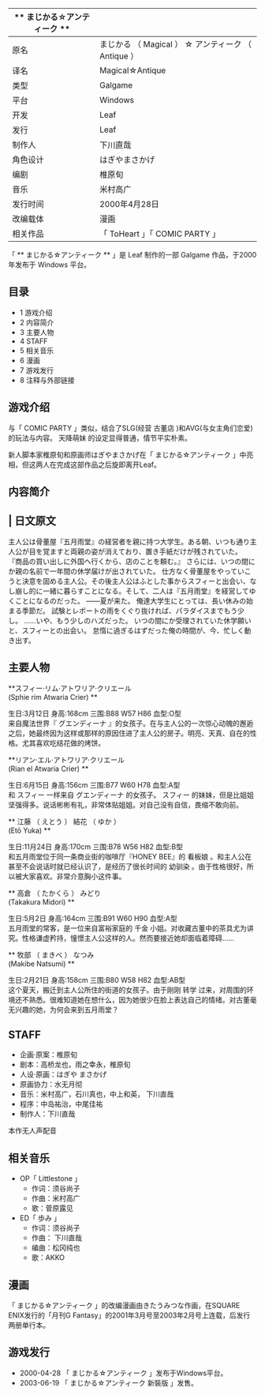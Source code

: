 |  ** まじかる☆アンティーク  **  ||
|---|---|
|原名  |  まじかる  （  Magical  ）  ☆  アンティーク  （  Antique  ）   |
|译名  |  Magical☆Antique   |
|类型  |  Galgame   |
|平台  |  Windows   |
|开发  |  Leaf   |
|发行  |  Leaf   |
|制作人  |  下川直哉   |
|角色设计  |  はぎやまさかげ   |
|编剧  |  椎原旬   |
|音乐  |  米村高广   |
|发行时间  |  2000年4月28日   |
|改编载体  |  漫画   |
|相关作品  |  「  ToHeart  」「  COMIC PARTY  」   |
  
「 ** まじかる☆アンティーク  ** 」是  Leaf  制作的一部  Galgame  作品，于2000年发布于  Windows  平台。

##  目录

  * 1  游戏介绍 
  * 2  内容简介 
  * 3  主要人物 
  * 4  STAFF 
  * 5  相关音乐 
  * 6  漫画 
  * 7  游戏发行 
  * 8  注释与外部链接 

##  游戏介绍

与「  COMIC PARTY  」类似，结合了SLG(经营  古董店  )和AVG(与女主角们恋爱)的玩法与内容。  天降萌妹
的设定显得普通，情节平实朴素。

新人脚本家椎原旬和原画师はぎやまさかげ在「  まじかる☆アンティーク  」中亮相，但这两人在完成这部作品之后旋即离开Leaf。

##  内容简介

|  日文原文  
---  
  
主人公は骨董屋『五月雨堂』の経営者を親に持つ大学生。ある朝、いつも通り主人公が目を覚ますと両親の姿が消えており、置き手紙だけが残されていた。
『商品の買い出しに外国へ行くから、店のことを頼む。』  さらには、いつの間にか親の名前で一年間の休学届けが出されていた。
仕方なく骨董屋をやっていこうと決意を固める主人公。その後主人公はふとした事からスフィーと出会い、なし崩し的に一緒に暮らすことになる。そして、二人は『五月雨堂』を経営してゆくことになるのだった。
——夏が来た。  俺達大学生にとっては、長い休みの始まる季節だ。  試験とレポートの雨をくぐり抜ければ、パラダイスまでもう少し。
……いや、もう少しのハズだった。  いつの間にか受理されていた休学願いと、スフィーとの出会い。  怠惰に過ぎるはずだった俺の時間が、今、忙しく動き出す。
</br>  
  
##  主要人物

**スフィー·リム·アトワリア·クリエール  
(Sphie rim Atwaria Crier) **

生日:3月12日 身高:168cm 三围:B88 W57 H86 血型:O型  
来自魔法世界『  グエンディーナ
』的女孩子。在与主人公的一次惊心动魄的邂逅之后，她最终因为这样或那样的原因住进了主人公的房子。明亮、天真、自在的性格。尤其喜欢吃结花做的烤饼。

**リアン·エル·アトワリア·クリエール  
(Rian el Atwaria Crier) **

生日:6月15日 身高:156cm 三围:B77 W60 H78 血型:A型  
和  スフィー  一样来自  グエンディーナ  的女孩子。  スフィー
的妹妹，但是比姐姐坚强得多。说话彬彬有礼，非常体贴姐姐。对自己没有自信，畏缩不敢向前。

** 江藤  （  えとう  ）  結花  （  ゆか  ）  
(Etō Yuka) **

生日:11月24日 身高:170cm 三围:B78 W56 H82 血型:B型  
和五月雨堂位于同一条商业街的咖啡厅『HONEY BEE』的  看板娘  。和主人公在甚至不会说话时就已经认识了，是经历了很长时间的  幼驯染
。由于性格很好，所以被大家喜欢。非常介意胸小这件事。

** 高倉  （  たかくら  ）  みどり  
(Takakura Midori) **

生日:5月2日 身高:164cm 三围:B91 W60 H90 血型:A型  
五月雨堂的常客，是一位来自富裕家庭的  千金  小姐。对收藏古董中的茶具尤为讲究。性格谦虚矜持，憧憬主人公这样的人。然而要接近她却面临着障碍……

** 牧部  （  まきべ  ）  なつみ  
(Makibe Natsumi) **

生日:2月21日 身高:158cm 三围:B80 W58 H82 血型:AB型  
这个夏天，搬迁到主人公所住的街道的女孩子。由于刚刚  转学
过来，对周围的环境还不熟悉。很难知道她在想什么，因为她很少在脸上表达自己的情绪。对古董毫无兴趣的她，为何会来到五月雨堂？

##  STAFF

  * 企画·原案：椎原旬 
  * 剧本：高桥龙也，雨之幸永，椎原旬 
  * 人设·原画：はぎや まさかげ 
  * 原画协力：水无月彻 
  * 音乐：米村高广，石川真也，中上和英，  下川直哉 
  * 程序：中岛祐治，中尾佳祐 
  * 制作人：下川直哉 

本作无人声配音

##  相关音乐

  * OP「  Littlestone  」 
    * 作词：须谷尚子 
    * 作曲：米村高广 
    * 歌：菅原露见 
  * ED「  歩み  」 
    * 作词：须谷尚子 
    * 作曲：  下川直哉 
    * 编曲：松冈纯也 
    * 歌：AKKO 

##  漫画

「  まじかる☆アンティーク  」的改编漫画由きたうみつな作画，在SQUARE ENIX发行的「月刊G
Fantasy」的2001年3月号至2003年2月号上连载，后发行两册单行本。

##  游戏发行

  * 2000-04-28 「  まじかる☆アンティーク  」发布于Windows平台。 
  * 2003-06-19 「  まじかる☆アンティーク 新裝版  」发售。 